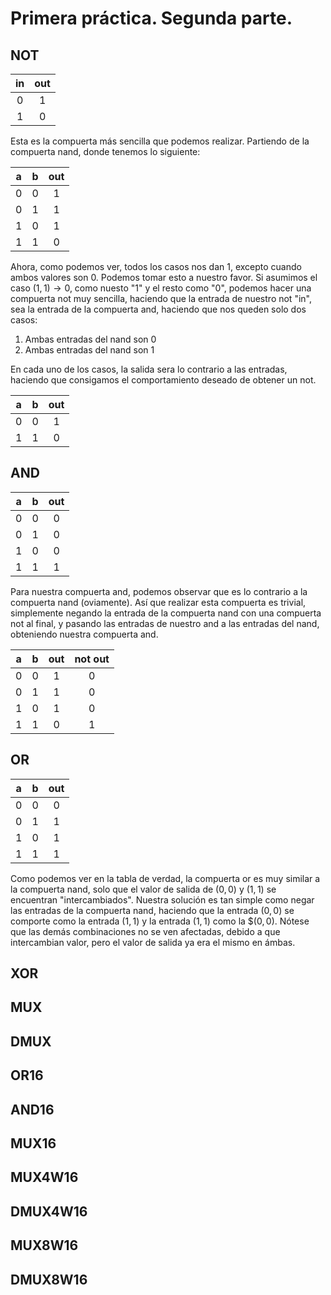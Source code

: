 # Primera práctica. Segunda parte.

## NOT

| in | out |
|:--:|:---:|
|  0 |  1  |
|  1 |  0  |

Esta es la compuerta más sencilla que podemos realizar. Partiendo de la compuerta nand, donde tenemos lo siguiente:

| a | b | out |
|:-:|:-:|:---:|
| 0 | 0 | 1   |
| 0 | 1 | 1   |
| 1 | 0 | 1   |
| 1 | 1 | 0   |

Ahora, como podemos ver, todos los casos nos dan 1, excepto cuando ambos valores son 0. Podemos tomar esto a nuestro favor. Si asumimos el caso $(1,1) \rightarrow 0$, como nuesto "1" y el resto como "0", podemos hacer una compuerta not muy sencilla, haciendo que la entrada de nuestro not "in", sea la entrada de la compuerta and, haciendo que nos queden solo dos casos: 
1. Ambas entradas del nand son 0
2. Ambas entradas del nand son 1

En cada uno de los casos, la salida sera lo contrario a las entradas, haciendo que consigamos el comportamiento deseado de obtener un not.

| a | b | out |
|:-:|:-:|:---:|
| 0 | 0 | 1   |
| 1 | 1 | 0   |



## AND

| a | b | out|
|:-:|:-:|:--:|
| 0 | 0 | 0  |
| 0 | 1 | 0  |
| 1 | 0 | 0  |
| 1 | 1 | 1  |

Para nuestra compuerta and, podemos observar que es lo contrario a la compuerta nand (oviamente). Así que realizar esta compuerta es trivial, simplemente negando la entrada de la compuerta nand con una compuerta not al final, y pasando las entradas de nuestro and a las entradas del nand, obteniendo nuestra compuerta and.

| a | b | out | not out |
|:-:|:-:|:---:|:-------:|
| 0 | 0 |  1  |    0    |
| 0 | 1 |  1  |    0    |
| 1 | 0 |  1  |    0    |
| 1 | 1 |  0  |    1    |

## OR

| a | b | out |
|:-:|:-:|:---:|
| 0 | 0 |  0  |
| 0 | 1 |  1  |
| 1 | 0 |  1  |
| 1 | 1 |  1  |

Como podemos ver en la tabla de verdad, la compuerta or es muy similar a la compuerta nand, solo que el valor de salida de $(0,0)$ y $(1,1)$ se encuentran "intercambiados". Nuestra solución es tan simple como negar las entradas de la compuerta nand, haciendo que la entrada $(0,0)$ se comporte como la entrada $(1,1)$ y la entrada $(1,1)$ como la $$(0,0)$. Nótese que las demás combinaciones no se ven afectadas, debido a que intercambian valor, pero el valor de salida ya era el mismo en ámbas.

## XOR



## MUX

## DMUX

## OR16

## AND16

## MUX16

## MUX4W16

## DMUX4W16

## MUX8W16

## DMUX8W16
